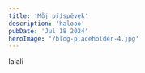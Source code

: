 ```yaml
---
title: 'Můj příspěvek'
description: 'halooo'
pubDate: 'Jul 18 2024'
heroImage: '/blog-placeholder-4.jpg'
---
```

lalali


